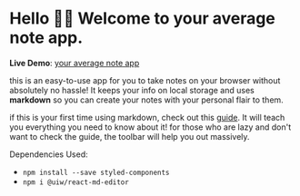 # Hello 👋🏻 Welcome to your average note app. 

**Live Demo**: [your average note app](https://youraveragenoteapp.web.app/)

this is an easy-to-use app for you to take notes on your browser without absolutely no hassle! It keeps your info on local storage and uses **markdown** so you can create your notes with your personal flair to them. 

if this is your first time using markdown, check out this [guide](https://www.markdownguide.org/). It will teach you everything you need to know about it! for those who are lazy and don't want to check the guide, the toolbar will help you out massively.

Dependencies Used:
- ```npm install --save styled-components```
- ```npm i @uiw/react-md-editor```
